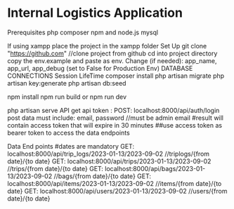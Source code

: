 <h1>Internal Logistics Application</h1>
Prerequisites
php
composer
npm and node.js
mysql

If using xampp
place the project in the xampp folder
Set Up
git clone "https://github.com" //clone project from github
cd into project directory
copy the env.example and paste as env.
Change (if needed):
app_name,
app_url,
app_debug (set to False for Production Env)
DATABASE CONNECTIONS
Session LifeTime
composer install
php artisan migrate
php artisan key:generate
php artisan db:seed

npm install
npm run build or npm run dev

php artisan serve
API
get api token :
POST: localhost:8000/api/auth/login
post data must include: email, password //must be admin email
#result will contain access token that will expire in 30 minutes
##use access token as bearer token to access the data endpoints

Data End points
#dates are mandatory
GET: localhost:8000/api/trip_logs/2023-01-13/2023-09-02 //triplogs/{from date}/{to date}
GET: localhost:8000/api/trips/2023-01-13/2023-09-02 //trips/{from date}/{to date}
GET: localhost:8000/api/bags/2023-01-13/2023-09-02 //bags/{from date}/{to date}
GET: localhost:8000/api/items/2023-01-13/2023-09-02 //items/{from date}/{to date}
GET: localhost:8000/api/users/2023-01-13/2023-09-02 //users/{from date}/{to date}

